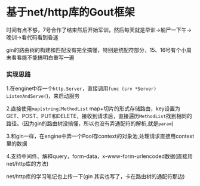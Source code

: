 # 基于net/http库的Gout框架

时间有点不够，7号合作了结束然后开始军训，然后每天就是早训->躺尸一下午->晚训->看代码看到昏迷

gin的路由树的构建和匹配没有完全搞懂，特别是统配符部分，15、16号有个小周末看看能不能搞明白重写一遍

### 实现思路

1.在engine中存一个`http.Server`，直接调用`func (srv *Server) ListenAndServe(`)，来启动服务

2.直接使用`map[string]MethodList` map+切片的形式存储路由，key设置为GET、POST、PUT和DELETE，接收到请求后，直接遍历`MethodList`找到相同的路径。(因为gin的路由树没搞懂，所以也没有弄通配符的解析,就是`param`)

3.和gin一样，在engine中弄一个Pool存context的对象池,处理请求直接用context里的数据

4.支持中间件、解释query，form-data，x-www-form-urlencoded数据(直接用net/http库的方法)



net/http库的学习笔记也上传一下(gin 其实也写了，卡在路由树的通配符那边)